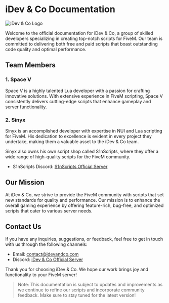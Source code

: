 # iDev & Co Documentation

![iDev & Co Logo](https://imgur.com/a/rhe8Ga1)

Welcome to the official documentation for iDev & Co, a group of skilled developers specializing in creating top-notch scripts for FiveM. Our team is committed to delivering both free and paid scripts that boast outstanding code quality and optimal performance.

## Team Members

### 1. Space V


Space V is a highly talented Lua developer with a passion for crafting innovative solutions. With extensive experience in FiveM scripting, Space V consistently delivers cutting-edge scripts that enhance gameplay and server functionality.

### 2. Sinyx


Sinyx is an accomplished developer with expertise in NUI and Lua scripting for FiveM. His dedication to excellence is evident in every project they undertake, making them a valuable asset to the iDev & Co team.

Sinyx also owns his own script shop called S1nScripts, where they offer a wide range of high-quality scripts for the FiveM community.

- S1nScripts Discord: [S1nScripts Official Server](https://discord.gg/7WBxxuXAcys)

## Our Mission

At iDev & Co, we strive to provide the FiveM community with scripts that set new standards for quality and performance. Our mission is to enhance the overall gaming experience by offering feature-rich, bug-free, and optimized scripts that cater to various server needs.

## Contact Us

If you have any inquiries, suggestions, or feedback, feel free to get in touch with us through the following channels:

- Email: contact@idevandco.com
- Discord: [iDev & Co Official Server](https://discord.gg/nsyaGNt6jM)

Thank you for choosing iDev & Co. We hope our work brings joy and functionality to your FiveM server!

> Note: This documentation is subject to updates and improvements as we continue to refine our scripts and incorporate community feedback. Make sure to stay tuned for the latest version!
